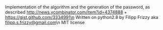 Implementation of the algorithm and the generation of the password, as described http://news.ycombinator.com/item?id=4374888 + https://gist.github.com/3334991\n
Written on python2.8 by Filipp Frizzy aka filipp.s.frizzy@gmail.com\n
MIT license
